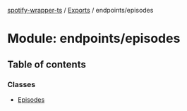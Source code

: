 [spotify-wrapper-ts](../README.md) / [Exports](../modules.md) / endpoints/episodes

# Module: endpoints/episodes

## Table of contents

### Classes

- [Episodes](../classes/endpoints_episodes.Episodes.md)
